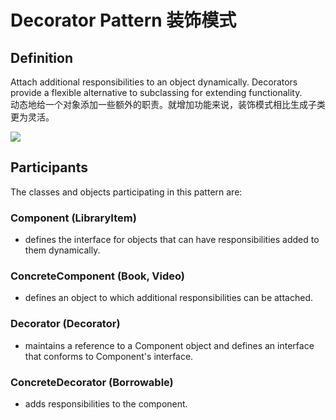 # Decorator Pattern 装饰模式
## Definition

Attach additional responsibilities to an object dynamically. Decorators provide a flexible alternative to subclassing for extending functionality.
<br>动态地给一个对象添加一些额外的职责。就增加功能来说，装饰模式相比生成子类更为灵活。

![](https://github.com/LionelPerrault/Unity-Design-Pattern/blob/master/UML_Picture/decorator.gif)


## Participants

The classes and objects participating in this pattern are:

### Component   (LibraryItem)
* defines the interface for objects that can have responsibilities added to them dynamically.

### ConcreteComponent   (Book, Video)
* defines an object to which additional responsibilities can be attached.

### Decorator   (Decorator)
* maintains a reference to a Component object and defines an interface that conforms to Component's interface.

### ConcreteDecorator   (Borrowable)
* adds responsibilities to the component.

